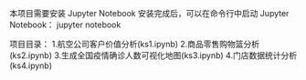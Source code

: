 本项目需要安装 Jupyter Notebook
安装完成后，可以在命令行中启动 Jupyter Notebook：
jupyter notebook

项目目录：
1.航空公司客户价值分析(ks1.ipynb)
2.商品零售购物篮分析(ks2.ipynb)
3.生成全国疫情确诊人数可视化地图(ks3.ipynb)
4.门店数据统计分析(ks4.ipynb)

